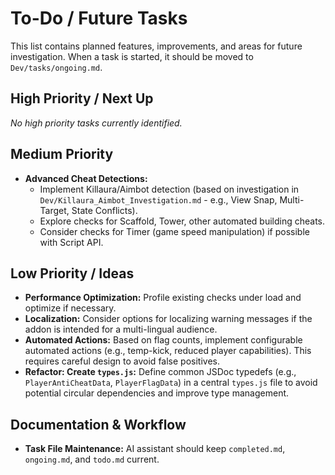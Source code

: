 # To-Do / Future Tasks

This list contains planned features, improvements, and areas for future investigation. When a task is started, it should be moved to `Dev/tasks/ongoing.md`.

## High Priority / Next Up
*No high priority tasks currently identified.*

## Medium Priority
*   **Advanced Cheat Detections:**
    *   Implement Killaura/Aimbot detection (based on investigation in `Dev/Killaura_Aimbot_Investigation.md` - e.g., View Snap, Multi-Target, State Conflicts).
    *   Explore checks for Scaffold, Tower, other automated building cheats.
    *   Consider checks for Timer (game speed manipulation) if possible with Script API.

## Low Priority / Ideas
*   **Performance Optimization:** Profile existing checks under load and optimize if necessary.
*   **Localization:** Consider options for localizing warning messages if the addon is intended for a multi-lingual audience.
*   **Automated Actions:** Based on flag counts, implement configurable automated actions (e.g., temp-kick, reduced player capabilities). This requires careful design to avoid false positives.
*   **Refactor: Create `types.js`:** Define common JSDoc typedefs (e.g., `PlayerAntiCheatData`, `PlayerFlagData`) in a central `types.js` file to avoid potential circular dependencies and improve type management.

## Documentation & Workflow
*   **Task File Maintenance:** AI assistant should keep `completed.md`, `ongoing.md`, and `todo.md` current.
